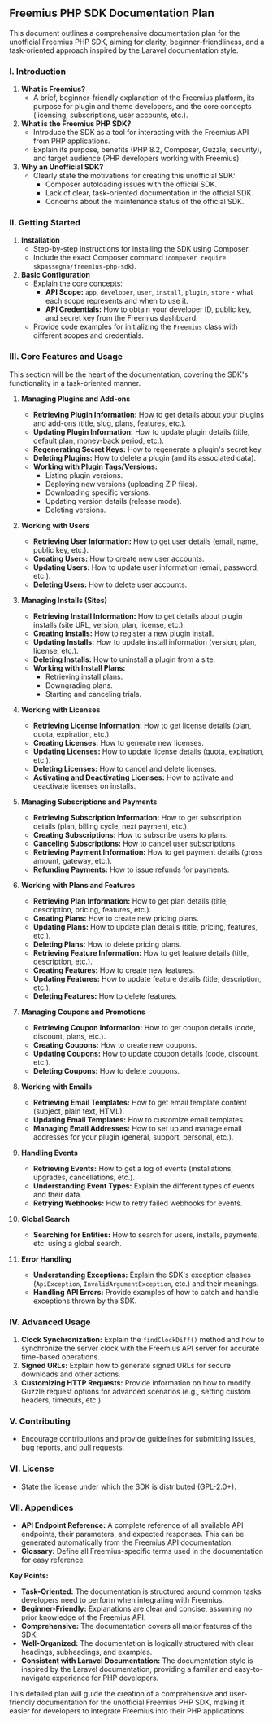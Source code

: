 ## Freemius PHP SDK Documentation Plan

This document outlines a comprehensive documentation plan for the unofficial Freemius PHP SDK, aiming for clarity, beginner-friendliness, and a task-oriented approach inspired by the Laravel documentation style.

### I. Introduction

1.  **What is Freemius?**
    -   A brief, beginner-friendly explanation of the Freemius platform, its purpose for plugin and theme developers, and the core concepts (licensing, subscriptions, user accounts, etc.).
2.  **What is the Freemius PHP SDK?**
    -   Introduce the SDK as a tool for interacting with the Freemius API from PHP applications.
    -   Explain its purpose, benefits (PHP 8.2, Composer, Guzzle, security), and target audience (PHP developers working with Freemius).
3.  **Why an Unofficial SDK?**
    -   Clearly state the motivations for creating this unofficial SDK:
        -   Composer autoloading issues with the official SDK.
        -   Lack of clear, task-oriented documentation in the official SDK.
        -   Concerns about the maintenance status of the official SDK.

### II. Getting Started

1.  **Installation**
    -   Step-by-step instructions for installing the SDK using Composer.
    -   Include the exact Composer command (`composer require skpassegna/freemius-php-sdk`).
2.  **Basic Configuration**
    -   Explain the core concepts:
        -   **API Scope:**  `app`, `developer`, `user`, `install`, `plugin`, `store` - what each scope represents and when to use it.
        -   **API Credentials:** How to obtain your developer ID, public key, and secret key from the Freemius dashboard.
    -   Provide code examples for initializing the `Freemius` class with different scopes and credentials.

### III. Core Features and Usage

This section will be the heart of the documentation, covering the SDK's functionality in a task-oriented manner.

1.  **Managing Plugins and Add-ons**
    -   **Retrieving Plugin Information:** How to get details about your plugins and add-ons (title, slug, plans, features, etc.).
    -   **Updating Plugin Information:** How to update plugin details (title, default plan, money-back period, etc.).
    -   **Regenerating Secret Keys:** How to regenerate a plugin's secret key.
    -   **Deleting Plugins:** How to delete a plugin (and its associated data).
    -   **Working with Plugin Tags/Versions:**
        -   Listing plugin versions.
        -   Deploying new versions (uploading ZIP files).
        -   Downloading specific versions.
        -   Updating version details (release mode).
        -   Deleting versions.

2.  **Working with Users**
    -   **Retrieving User Information:** How to get user details (email, name, public key, etc.).
    -   **Creating Users:** How to create new user accounts.
    -   **Updating Users:** How to update user information (email, password, etc.).
    -   **Deleting Users:** How to delete user accounts.

3.  **Managing Installs (Sites)**
    -   **Retrieving Install Information:** How to get details about plugin installs (site URL, version, plan, license, etc.).
    -   **Creating Installs:** How to register a new plugin install.
    -   **Updating Installs:** How to update install information (version, plan, license, etc.).
    -   **Deleting Installs:** How to uninstall a plugin from a site.
    -   **Working with Install Plans:**
        -   Retrieving install plans.
        -   Downgrading plans.
        -   Starting and canceling trials.

4.  **Working with Licenses**
    -   **Retrieving License Information:** How to get license details (plan, quota, expiration, etc.).
    -   **Creating Licenses:**  How to generate new licenses.
    -   **Updating Licenses:** How to update license details (quota, expiration, etc.).
    -   **Deleting Licenses:** How to cancel and delete licenses.
    -   **Activating and Deactivating Licenses:** How to activate and deactivate licenses on installs.

5.  **Managing Subscriptions and Payments**
    -   **Retrieving Subscription Information:** How to get subscription details (plan, billing cycle, next payment, etc.).
    -   **Creating Subscriptions:** How to subscribe users to plans.
    -   **Canceling Subscriptions:** How to cancel user subscriptions.
    -   **Retrieving Payment Information:** How to get payment details (gross amount, gateway, etc.).
    -   **Refunding Payments:** How to issue refunds for payments.

6.  **Working with Plans and Features**
    -   **Retrieving Plan Information:** How to get plan details (title, description, pricing, features, etc.).
    -   **Creating Plans:** How to create new pricing plans.
    -   **Updating Plans:** How to update plan details (title, pricing, features, etc.).
    -   **Deleting Plans:** How to delete pricing plans.
    -   **Retrieving Feature Information:** How to get feature details (title, description, etc.).
    -   **Creating Features:** How to create new features.
    -   **Updating Features:** How to update feature details (title, description, etc.).
    -   **Deleting Features:** How to delete features.

7.  **Managing Coupons and Promotions**
    -   **Retrieving Coupon Information:** How to get coupon details (code, discount, plans, etc.).
    -   **Creating Coupons:** How to create new coupons.
    -   **Updating Coupons:** How to update coupon details (code, discount, etc.).
    -   **Deleting Coupons:** How to delete coupons.

8.  **Working with Emails**
    -   **Retrieving Email Templates:** How to get email template content (subject, plain text, HTML).
    -   **Updating Email Templates:** How to customize email templates.
    -   **Managing Email Addresses:** How to set up and manage email addresses for your plugin (general, support, personal, etc.).

9.  **Handling Events**
    -   **Retrieving Events:** How to get a log of events (installations, upgrades, cancellations, etc.).
    -   **Understanding Event Types:** Explain the different types of events and their data.
    -   **Retrying Webhooks:** How to retry failed webhooks for events.

10. **Global Search**
    -   **Searching for Entities:** How to search for users, installs, payments, etc. using a global search.

11. **Error Handling**
    -   **Understanding Exceptions:** Explain the SDK's exception classes (`ApiException`, `InvalidArgumentException`, etc.) and their meanings.
    -   **Handling API Errors:** Provide examples of how to catch and handle exceptions thrown by the SDK.

### IV. Advanced Usage

1.  **Clock Synchronization:** Explain the `findClockDiff()` method and how to synchronize the server clock with the Freemius API server for accurate time-based operations.
2.  **Signed URLs:**  Explain how to generate signed URLs for secure downloads and other actions.
3.  **Customizing HTTP Requests:** Provide information on how to modify Guzzle request options for advanced scenarios (e.g., setting custom headers, timeouts, etc.).

### V. Contributing

-   Encourage contributions and provide guidelines for submitting issues, bug reports, and pull requests.

### VI. License

-   State the license under which the SDK is distributed (GPL-2.0+).

### VII. Appendices

-   **API Endpoint Reference:** A complete reference of all available API endpoints, their parameters, and expected responses. This can be generated automatically from the Freemius API documentation.
-   **Glossary:** Define all Freemius-specific terms used in the documentation for easy reference.

**Key Points:**

-   **Task-Oriented:** The documentation is structured around common tasks developers need to perform when integrating with Freemius.
-   **Beginner-Friendly:**  Explanations are clear and concise, assuming no prior knowledge of the Freemius API.
-   **Comprehensive:** The documentation covers all major features of the SDK.
-   **Well-Organized:** The documentation is logically structured with clear headings, subheadings, and examples.
-   **Consistent with Laravel Documentation:** The documentation style is inspired by the Laravel documentation, providing a familiar and easy-to-navigate experience for PHP developers.

This detailed plan will guide the creation of a comprehensive and user-friendly documentation for the unofficial Freemius PHP SDK, making it easier for developers to integrate Freemius into their PHP applications. 
